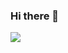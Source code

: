 ### Hi there 👋

<a href="" target="_blank"><img src="https://img.shields.io/badge/Spring-Boot-000000?style=plastic&logo=6DB33F&logoColor=00000"/></a>

<!--
**jgpk226/jgpk226** is a ✨ _special_ ✨ repository because its `README.md` (this file) appears on your GitHub profile.

Here are some ideas to get you started:

- 🔭 I’m currently working on ...
- 🌱 I’m currently learning ...
- 👯 I’m looking to collaborate on ...
- 🤔 I’m looking for help with ...
- 💬 Ask me about ...
- 📫 How to reach me: ...
- 😄 Pronouns: ...
- ⚡ Fun fact: ...
-->

